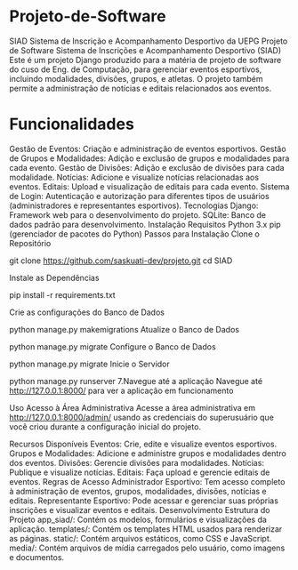 # Projeto-de-Software
SIAD Sistema de Inscrição e Acompanhamento Desportivo da UEPG
Projeto de Software Sistema de Inscrições e Acompanhamento Desportivo (SIAD)
Este é um projeto Django produzido para a matéria de projeto de software do cuso de Eng. de Computação, para gerenciar eventos esportivos, incluindo modalidades, divisões, grupos, e atletas. O projeto também permite a administração de notícias e editais relacionados aos eventos.

# Funcionalidades
Gestão de Eventos: Criação e administração de eventos esportivos.
Gestão de Grupos e Modalidades: Adição e exclusão de grupos e modalidades para cada evento.
Gestão de Divisões: Adição e exclusão de divisões para cada modalidade.
Notícias: Adicione e visualize notícias relacionadas aos eventos.
Editais: Upload e visualização de editais para cada evento.
Sistema de Login: Autenticação e autorização para diferentes tipos de usuários (administradores e representantes esportivos).
Tecnologias
Django: Framework web para o desenvolvimento do projeto.
SQLite: Banco de dados padrão para desenvolvimento.
Instalação
Requisitos
Python 3.x
pip (gerenciador de pacotes do Python)
Passos para Instalação
Clone o Repositório

git clone https://github.com/saskuati-dev/projeto.git
cd SIAD

Instale as Dependências

pip install -r requirements.txt

Crie as configurações do Banco de Dados

python manage.py makemigrations
Atualize o Banco de Dados

python manage.py migrate
Configure o Banco de Dados

python manage.py migrate
Inicie o Servidor

python manage.py runserver
7.Navegue até a aplicação Navegue até http://127.0.0.1:8000/ para ver a aplicação em funcionamento

Uso
Acesso à Área Administrativa
Acesse a área administrativa em http://127.0.0.1:8000/admin/ usando as credenciais do superusuário que você criou durante a configuração inicial do projeto.

Recursos Disponíveis
Eventos: Crie, edite e visualize eventos esportivos.
Grupos e Modalidades: Adicione e administre grupos e modalidades dentro dos eventos.
Divisões: Gerencie divisões para modalidades.
Notícias: Publique e visualize notícias.
Editais: Faça upload e gerencie editais de eventos.
Regras de Acesso
Administrador Esportivo: Tem acesso completo à administração de eventos, grupos, modalidades, divisões, notícias e editais.
Representante Esportivo: Pode acessar e gerenciar suas próprias inscrições e visualizar eventos e editais.
Desenvolvimento
Estrutura do Projeto
app_siad/: Contém os modelos, formulários e visualizações da aplicação.
templates/: Contém os templates HTML usados para renderizar as páginas.
static/: Contém arquivos estáticos, como CSS e JavaScript.
media/: Contém arquivos de mídia carregados pelo usuário, como imagens e documentos.
